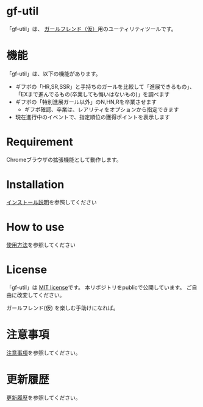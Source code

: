 # gf-util
 「gf-util」は、 [ガールフレンド（仮）](https://vcard.ameba.jp/)用のユーティリティツールです。

# 機能
 
 「gf-util」は、以下の機能があります。
 * ギフボの「HR,SR,SSR」と手持ちのガールを比較して「進展できるもの」、「EXまで進んでるもの(卒業しても悔いはないもの)」を調べます
 * ギフボの「特別進展ガール以外」のN,HN,Rを卒業させます
	* ギフボ確認、卒業は、レアリティをオプションから指定できます
 * 現在進行中のイベントで、指定順位の獲得ポイントを表示します

# Requirement
 
  Chromeブラウザの拡張機能として動作します。
 
# Installation
 
  [インストール説明](install.md)を参照してください

# How to use
 
  [使用方法](howtouse.md)を参照してください

# License
 
「gf-util」は [MIT license](https://en.wikipedia.org/wiki/MIT_License)です。
 本リポジトリをpublicで公開しています。
 ご自由に改変してください。

 ガールフレンド(仮) を楽しむ手助けになれば。

# 注意事項

  [注意事項](warning.md)を参照してください。  

# 更新履歴

  [更新履歴](changelog.md)を参照してください。  

